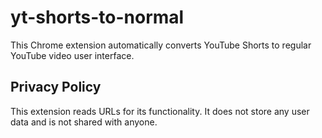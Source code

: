 # yt-shorts-to-normal

This Chrome extension automatically converts YouTube Shorts to regular YouTube video user interface.


## Privacy Policy
This extension reads URLs for its functionality. It does not store any user data and is not shared with anyone.
